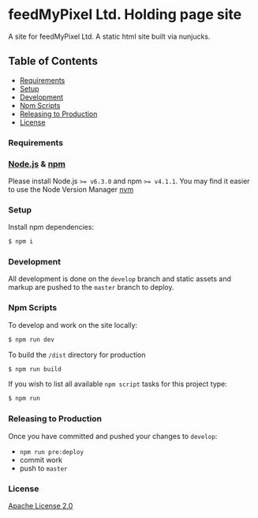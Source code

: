 # feedMyPixel Ltd. Holding page site
A site for feedMyPixel Ltd. A static html site built via nunjucks.

## Table of Contents
- [Requirements](#requirements)
- [Setup](#setup)
- [Development](#development)
- [Npm Scripts](#npm-scripts)
- [Releasing to Production](#releasing-to-production)
- [License](#license)

### Requirements

### [Node.js](http://nodejs.org/) & [npm](https://nodejs.org/download/)
Please install Node.js `>= v6.3.0` and npm `>= v4.1.1`.
You may find it easier to use the Node Version Manager [nvm](https://github.com/creationix/nvm)


### Setup
Install npm dependencies:
```bash
$ npm i
```

### Development
All development is done on the `develop` branch and static assets and markup are pushed to the `master` branch to deploy.

### Npm Scripts
To develop and work on the site locally:
```bash
$ npm run dev
```

To build the `/dist` directory for production
```bash
$ npm run build
```

If you wish to list all available `npm script` tasks for this project type:
```bash
$ npm run
```

### Releasing to Production
Once you have committed and pushed your changes to `develop`:
- `npm run pre:deploy`
- commit work
- push to `master`

### License
[Apache License 2.0](LICENSE)

